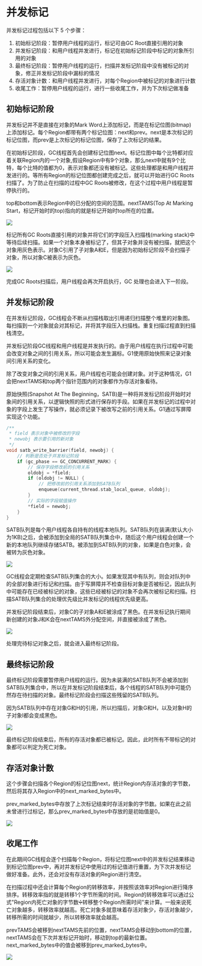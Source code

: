 # 并发标记

并发标记过程包括以下 5 个步骤：

1. 初始标记阶段：暂停用户线程的运行，标记可由GC Root直接引用的对象
2. 并发标记阶段：和用户线程并发进行，标记在初始标记阶段中标记的对象所引用的对象
3. 最终标记阶段：暂停用户线程的运行，扫描并发标记阶段中没有被标记的对象，修正并发标记阶段中漏标的情况
4. 存活对象计数：和用户线程并发进行，对每个Region中被标记的对象进行计数
5. 收尾工作：暂停用户线程的运行，进行一些收尾工作，并为下次标记做准备

## 初始标记阶段

并发标记并不是直接在对象的Mark Word上添加标记，而是在标记位图(bitmap)上添加标记。每个Region都带有两个标记位图：next和prev。next是本次标记的标记位图，而prev是上次标记的标记位图，保存了上次标记的结果。

在初始标记阶段，GC线程首先会创建标记位图next。标记位图中每个比特都对应着关联Region内的一个对象,假设Region中有9个对象，那么next中就有9个比特，每个比特的值都为0，表示对象都还没有被标记。这些处理都是和用户线程并发进行的。等所有Region的标记位图都创建完成之后，就可以开始进行GC Roots扫描了。为了防止在扫描的过程中GC Roots被修改，在这个过程中用户线程是暂停执行的。

top和bottom表示Region中的已分配的空间的范围。nextTAMS(Top At Marking Start，标记开始时的top)指向的就是标记开始时top所在的位置。

![](../../img/g1bm1.png)

标记所有GC Roots直接引用的对象并将它们的字段压入扫描栈(marking stack)中等待后续扫描。如果一个对象本身被标记了，但其子对象并没有被扫描，就把这个对象用灰色表示。对象C引用了子对象A和E，但是因为初始标记阶段不会扫描子对象，所以对象C被表示为灰色。

![](../../img/g1bm2.png)

完成GC Roots扫描后，用户线程会再次开启执行，GC 处理也会进入下一阶段。

## 并发标记阶段

在并发标记阶段，GC线程会不断从扫描栈取出引用递归扫描整个堆里的对象图。每扫描到一个对象就会对其标记，并将其字段压入扫描栈。重复扫描过程直到扫描栈清空。

并发标记阶段GC线程和用户线程是并发执行的。由于用户线程在执行过程中可能会改变对象之间的引用关系，所以可能会发生漏标。G1使用原始快照来记录对象间引用关系的变化。

除了改变对象之间的引用关系，用户线程也可能会创建对象。对于这种情况，G1会把nextTAMS和top两个指针范围内的对象都作为存活对象看待。

原始快照(Snapshot At The Beginning，SATB)是一种将并发标记阶段开始时对象间的引用关系，以逻辑快照的形式进行保存的手段。如果在并发标记的过程中对象的字段上发生了写操作，就必须记录下被改写之前的引用关系。G1通过写屏障实现这个功能。

```c++
/**
 * field 表示对象中被修改的字段
 * newobj 表示要引用的新对象
 */
void satb_write_barrier(field, newobj) {
    // 判断是否处于并发标记阶段
    if (gc_phase == GC_CONCURRENT_MARK) {
        // 保存字段修改前的引用关系
        oldobj = *field;
        if (oldobj != NULL) {
            // 把修改前的引用关系添加到SATB队列
            enqueue(current_thread.stab_local_queue, oldobj);
        }
        // 实际的字段赋值操作
        *field = newobj;
    }
}
```

SATB队列是每个用户线程各自持有的线程本地队列。SATB队列在装满(默认大小为1KB)之后，会被添加到全局的SATB队列集合中，随后这个用户线程会创建一个新的本地队列继续存储SATB。被添加到SATB队列的对象，如果是白色对象，会被转为灰色对象。

![](../../img/g1bm4.png)

GC线程会定期检查SATB队列集合的大小。如果发现其中有队列，则会对队列中的全部对象进行标记和扫描。由于写屏障并不检查目标对象是否被标记，因此队列中可能存在已经被标记的对象，这些已经被标记的对象不会再次被标记和扫描。扫描SATB队列集合的处理优先级比并发标记的线程优先级更高。

并发标记阶段结束后，对象C的子对象A和E被涂成了黑色。在并发标记执行期间新创建的对象J和K会在nextTAMS外分配空间，并直接被涂成了黑色。

![](../../img/g1bm3.png)

处理完待标记对象之后，就会进入最终标记阶段。

## 最终标记阶段

最终标记阶段需要暂停用户线程的运行。因为未装满的SATB队列不会被添加到SATB队列集合中，所以在并发标记阶段结束后，各个线程的SATB队列中可能仍然存在待扫描的对象。最终标记阶段会扫描这些残留的SATB队列。

因为SATB队列中存在对象G和H的引用，所以扫描后，对象G和H，以及对象H的子对象I都会变成黑色。

![](../../img/g1bm5.png)

最终标记阶段结束后，所有的存活对象都已被标记。因此，此时所有不带标记的对象都可以判定为死亡对象。

## 存活对象计数

这个步骤会扫描各个Region的标记位图next，统计Region内存活对象的字节数，然后将其存入Region中的next_marked_bytes中。

prev_marked_bytes中存放了上次标记结束时存活对象的字节数。如果在此之前未曾进行过标记，那么prev_marked_bytes中存放的是初始值是0。

![](../../img/g1bm6.png)

## 收尾工作

在此期间GC线程会逐个扫描每个Region，将标记位图next中的并发标记结果移动到标记位图prev中，再对并发标记中使用过的标记值进行重置，为下次并发标记做好准备。此外，还会对没有存活对象的Region进行清空。

在扫描过程中还会计算每个Region的转移效率，并按照该效率对Region进行降序排序。转移效率指的就是转移1个字节所需的时间。Region的转移效率可以通过公式"Region内死亡对象的字节数➗转移整个Region所需时间"来计算。一般来说死亡对象越多，转移效率就越高。死亡对象多就意味着存活对象少，存活对象越少，转移所需的时间就越少，所以转移效率就会越高。

prevTAMS会被移到nextTAMS先前的位置，nextTAMS会移动到bottom的位置，nextTAMS会在下次并发标记开始时，移动到top的最新位置。next_marked_bytes中的值会被移到prev_marked_bytes中。

![](../../img/g1bm7.png)
